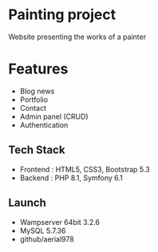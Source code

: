 # Painting project

Website presenting the works of a painter

# Features

* Blog news
* Portfolio
* Contact
* Admin panel (CRUD)
* Authentication

## Tech Stack

* Frontend : HTML5, CSS3, Bootstrap 5.3
* Backend : PHP 8.1, Symfony 6.1

## Launch

*  Wampserver 64bit 3.2.6
*  MySQL 5.7.36
*  github/aerial978

